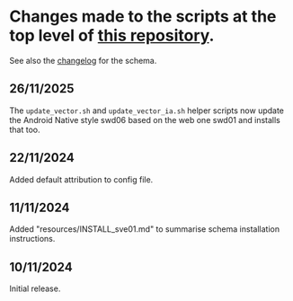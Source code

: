 # Changes made to the scripts at the top level of [this repository](https://github.com/SomeoneElseOSM/SomeoneElse-vector-extract/blob/main/README.md).  
See also the [changelog](https://github.com/SomeoneElseOSM/SomeoneElse-vector-extract/blob/main/resources/changelog_sve01.md) for the schema.

## 26/11/2025
The `update_vector.sh` and `update_vector_ia.sh` helper scripts now update the Android Native style swd06 based on the web one swd01 and installs that too.

## 22/11/2024
Added default attribution to config file.

## 11/11/2024
Added "resources/INSTALL_sve01.md" to summarise schema installation instructions.

## 10/11/2024
Initial release.
